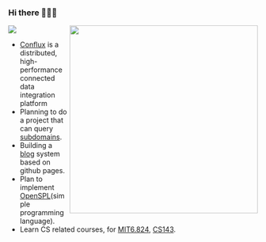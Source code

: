 ### Hi there 👋👋👋
![](https://komarev.com/ghpvc/?username=section9-lab&color=dc143c)
<img align='right' src="https://github-readme-stats.vercel.app/api?username=section9-lab&count_private=true&show_icons=true" width="380">

- [Conflux](https://github.com/section9-lab/conflux) is a distributed, high-performance connected data integration platform
- Planning to do a project that can query [subdomains](https://dns-insight.onrender.com/).
- Building a [blog](https://section9-lab.github.io/blog/) system based on github pages.
- Plan to implement [OpenSPL](https://github.com/section9-lab/OpenSPL)(simple programming language).
- Learn CS related courses, for [MIT6.824](https://csdiy.wiki/%E5%B9%B6%E8%A1%8C%E4%B8%8E%E5%88%86%E5%B8%83%E5%BC%8F%E7%B3%BB%E7%BB%9F/MIT6.824/), [CS143](https://web.stanford.edu/class/cs143/?C=N;O=D).
